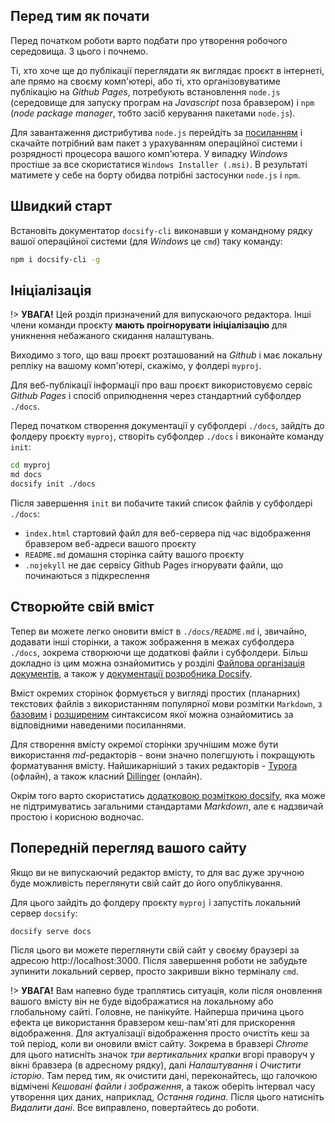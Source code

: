 ## Перед тим як почати

Перед початком роботи варто подбати про утворення робочого середовища. З цього і почнемо.

Ті, хто хоче ще до публікації переглядати як виглядає проєкт в інтернеті, але прямо на своєму комп'ютері, або ті, хто організовуватиме публікацію на *Github Pages*, потребують встановлення `node.js` (середовище для запуску програм на *Javascript* поза бравзером) і `npm` (*node package manager*, тобто засіб керування пакетами `node.js`).

Для завантаження дистрибутива `node.js` перейдіть за [посиланням](https://nodejs.org/en/download/) і скачайте потрібний вам пакет з урахуванням операційної системи і розрядності процесора вашого комп'ютера. У випадку *Windows* простіше за все скористатися `Windows Installer (.msi)`. В результаті матимете у себе на борту обидва потрібні застосунки `node.js` і `npm`. 

## Швидкий старт

Встановіть документатор `docsify-cli` виконавши у командному рядку вашої операційної системи (для *Windows* це `cmd`) таку команду:

```bash
npm i docsify-cli -g
```

## Ініціалізація

!> **УВАГА!** Цей розділ призначений для випускаючого редактора. Інші члени команди проєкту **мають проігнорувати ініціалізацію** для уникнення небажаного скидання налаштувань.

Виходимо з того, що ваш проєкт розташований на *Github* і має локальну репліку на вашому комп'ютері, скажімо, у фолдері `myproj`. 

Для веб-публікації інформації про ваш проєкт використовуємо сервіс *Github Pages* і спосіб оприлюднення через стандартний субфолдер `./docs`.

Перед початком створення документації у субфолдері `./docs`, зайдіть до фолдеру проєкту `myproj`, створіть субфолдер `./docs` і виконайте команду `init`:

```bash
cd myproj
md docs
docsify init ./docs
```

Після завершення `init` ви побачите такий список файлів у субфолдері `./docs`:

- `index.html` стартовий файл для веб-сервера під час відображення бравзером веб-адреси вашого проєкту
- `README.md` домашня сторінка сайту вашого проєкту
- `.nojekyll` не дає сервісу Github Pages ігнорувати файли, що починаються з підкреслення

## Створюйте свій вміст

Тепер ви можете легко оновити вміст в `./docs/README.md` і, звичайно, додавати інші сторінки, а також зображення в межах субфолдера `./docs`, зокрема створюючи ще додаткові файли і субфолдери. Більш докладно із цим можна ознайомитись у розділі [Файлова організація документів](docs_struct.md), а також у [документації розробника Docsify](https://docsify.js.org/#/?id=docsify).

Вміст окремих сторінок формується у вигляді простих (планарних) текстових файлів з використанням популярної мови розмітки `Markdown`, з [базовим](https://www.markdownguide.org/basic-syntax/) і [розширеним](https://www.markdownguide.org/extended-syntax/) синтаксисом якої можна ознайомитись за відповідними наведеними посиланнями.

Для створення вмісту окремої сторінки зручнішим може бути використання *md*-редакторів - вони значно полегшують і покращують форматування вмісту. Найшикарніший з таких редакторів - [Typora](https://typora.io/) (офлайн), а також класний [Dillinger](https://dillinger.io/) (онлайн). 

Окрім того варто скористатись [додатковою розміткою docsify](https://docsify.js.org/#/helpers), яка може не підтримуватись загальними стандартами *Markdown*, але є надзвичай простою і корисною водночас.

## Попередній перегляд вашого сайту

Якщо ви не випускаючий редактор вмісту, то для вас дуже зручною буде можливість переглянути свій сайт до його опублікування.

Для цього зайдіть до фолдеру проєкту `myproj` і запустіть локальний сервер `docsify`:

```bash
docsify serve docs
```

Після цього ви можете переглянути свій сайт у своєму браузері за адресою http://localhost:3000. Після завершення роботи не забудьте зупинити локальний сервер, просто закривши вікно терміналу `cmd`.

!> **УВАГА!** Вам напевно буде траплятись ситуація, коли після оновлення вашого вмісту він не буде відображатися на локальному або глобальному сайті. Головне, не панікуйте. Найперша причина цього ефекта це використання бравзером кеш-пам'яті для прискорення відображення. Для актуалізації відображення просто очистіть кеш за той період, коли ви оновили вміст сайту. Зокрема в бравзері *Chrome* для цього натисніть значок *три вертикальних крапки* вгорі праворуч у вікні бравзера (в адресному рядку), далі *Налаштування* і *Очистити історію*. Там перед тим, як очистити дані, переконайтесь, що галочкою відмічені *Кешовані файли і зображення*, а також оберіть інтервал часу утворення цих даних, наприклад, *Остання година*. Після цього натисніть *Видалити дані*. Все виправлено, повертайтесь до роботи.